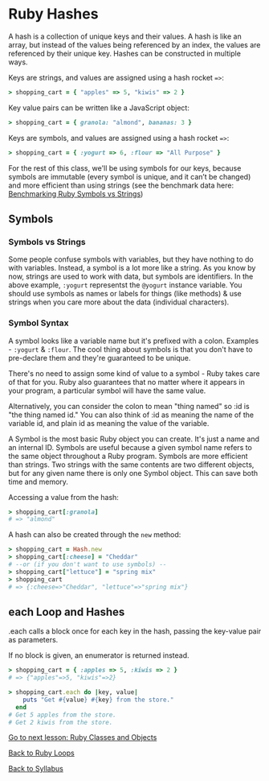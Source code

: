 # Ruby Hashes

A hash is a collection of unique keys and their values. A hash is like an array, but instead of the values being referenced by an index, the values are referenced by their unique key. Hashes can be constructed in multiple ways.

Keys are strings, and values are assigned using a hash rocket `=>`:

```RUBY
> shopping_cart = { "apples" => 5, "kiwis" => 2 }
```
Key value pairs can be written like a JavaScript object:

```RUBY
> shopping_cart = { granola: "almond", bananas: 3 }
```

Keys are symbols, and values are assigned using a hash rocket `=>`:

```RUBY
> shopping_cart = { :yogurt => 6, :flour => "All Purpose" }
```

For the rest of this class, we'll be using symbols for our keys, because symbols are immutable (every symbol is unique, and it can’t be changed) and more efficient than using strings (see the benchmark data here: [Benchmarking Ruby Symbols vs Strings](https://gist.github.com/matugm/410f46ca87455b2701faa9a88edee8df))

## Symbols

### Symbols vs Strings
Some people confuse symbols with variables, but they have nothing to do with variables. Instead, a symbol is a lot more like a string. As you know by now, strings are used to work with data, but symbols are identifiers. In the above example, `:yogurt` representst the `@yogurt` instance variable. You should use symbols as names or labels for things (like methods) & use strings when you care more about the data (individual characters).

### Symbol Syntax
A symbol looks like a variable name but it's prefixed with a colon. Examples - `:yogurt` & `:flour`. The cool thing about symbols is that you don't have to pre-declare them and they're guaranteed to be unique. 

There's no need to assign some kind of value to a symbol - Ruby takes care of that for you. Ruby also guarantees that no matter where it appears in your program, a particular symbol will have the same value.

Alternatively, you can consider the colon to mean "thing named" so :id is "the thing named id." You can also think of :id as meaning the name of the variable id, and plain id as meaning the value of the variable.

A Symbol is the most basic Ruby object you can create. It's just a name and an internal ID. Symbols are useful because a given symbol name refers to the same object throughout a Ruby program. Symbols are more efficient than strings. Two strings with the same contents are two different objects, but for any given name there is only one Symbol object. This can save both time and memory.


Accessing a value from the hash:

```RUBY
> shopping_cart[:granola]
# => "almond"
```

A hash can also be created through the `new` method:

```RUBY
> shopping_cart = Hash.new
> shopping_cart[:cheese] = "Cheddar"
# --or (if you don't want to use symbols) --
> shopping_cart["lettuce"] = "spring mix"
> shopping_cart
# => {:cheese=>"Cheddar", "lettuce"=>"spring mix"}
```

## each Loop and Hashes

.each calls a block once for each key in the hash, passing the key-value pair as parameters.

If no block is given, an enumerator is returned instead.
```RUBY
> shopping_cart = { :apples => 5, :kiwis => 2 }
# => {"apples"=>5, "kiwis"=>2}

> shopping_cart.each do |key, value|
    puts "Get #{value} #{key} from the store."
  end
# Get 5 apples from the store.
# Get 2 kiwis from the store.
```

[Go to next lesson: Ruby Classes and Objects](./classes_objects.md)

[Back to Ruby Loops](./loops.md)

[Back to Syllabus](../README.md)
